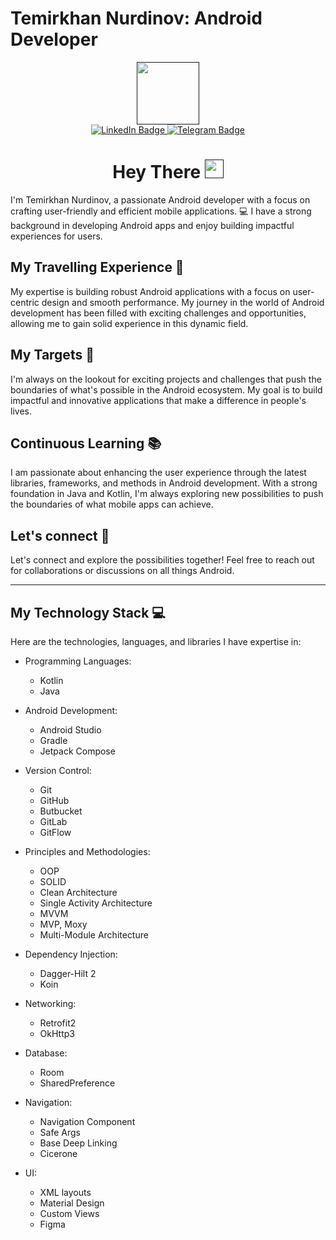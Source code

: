 # Temirkhan Nurdinov: Android Developer

<div id="header" align="center">
  <a href="">
    <img src="https://media.giphy.com/media/vLlpbDafjgHystuJ0a/giphy.gif" width="100"/>
  </a>
 <div id="badges">
  <a href="https://www.linkedin.com/in/timmitof/">
    <img src="https://img.shields.io/badge/LinkedIn-blue?style=for-the-badge&logo=linkedin&logoColor=white" alt="LinkedIn Badge"/>
  </a>
  <a href="https://t.me/timmitof">
    <img src="https://img.shields.io/badge/Telegram-blue?style=for-the-badge&logo=telegram&logoColor=white" alt="Telegram Badge"/>
  </a>
 </div>
 <div>
  <h1>
  Hey There
    <a href="">
      <img src="https://media.giphy.com/media/hvRJCLFzcasrR4ia7z/giphy.gif" width="30px"/>
    </a>
  </h1>
 </div>
</div>


I'm Temirkhan Nurdinov, a passionate Android developer with a focus on crafting user-friendly and efficient mobile applications. 💻 I have a strong background in developing Android apps and enjoy building impactful experiences for users.

## My Travelling Experience 📱 
My expertise is building robust Android applications with a focus on user-centric design and smooth performance. My journey in the world of Android development has been filled with exciting challenges and opportunities, allowing me to gain solid experience in this dynamic field.

## My Targets 🚀 
I'm always on the lookout for exciting projects and challenges that push the boundaries of what's possible in the Android ecosystem. My goal is to build impactful and innovative applications that make a difference in people's lives.

## Continuous Learning 📚 
I am passionate about enhancing the user experience through the latest libraries, frameworks, and methods in Android development. With a strong foundation in Java and Kotlin, I'm always exploring new possibilities to push the boundaries of what mobile apps can achieve.

## Let's connect 🌟 
Let's connect and explore the possibilities together! Feel free to reach out for collaborations or discussions on all things Android.
___

## My Technology Stack 💻
Here are the technologies, languages, and libraries I have expertise in:

- Programming Languages:
  * Kotlin
  * Java

- Android Development:
  * Android Studio
  * Gradle
  * Jetpack Compose

- Version Control:
  * Git
  * GitHub
  * Butbucket
  * GitLab
  * GitFlow

- Principles and Methodologies:
  * OOP
  * SOLID
  * Clean Architecture
  * Single Activity Architecture
  * MVVM
  * MVP, Moxy
  * Multi-Module Architecture

- Dependency Injection:
  * Dagger-Hilt 2
  * Koin

- Networking:
  * Retrofit2
  * OkHttp3

- Database:
  * Room
  * SharedPreference

- Navigation:
  * Navigation Component
  * Safe Args
  * Base Deep Linking
  * Cicerone

- UI:
  * XML layouts
  * Material Design
  * Custom Views
  * Figma
<!--
Here are some ideas to get you started:

- 🔭 I’m currently working on ...
- 🌱 I’m currently learning ...
- 👯 I’m looking to collaborate on ...
- 🤔 I’m looking for help with ...
- 💬 Ask me about ...
- 📫 How to reach me: ...
- 😄 Pronouns: ...
- ⚡ Fun fact: ...
-->
